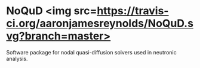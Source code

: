 # NoQuD <img src=https://travis-ci.org/aaronjamesreynolds/NoQuD.svg?branch=master>

Software package for nodal quasi-diffusion solvers used in neutronic analysis. 
